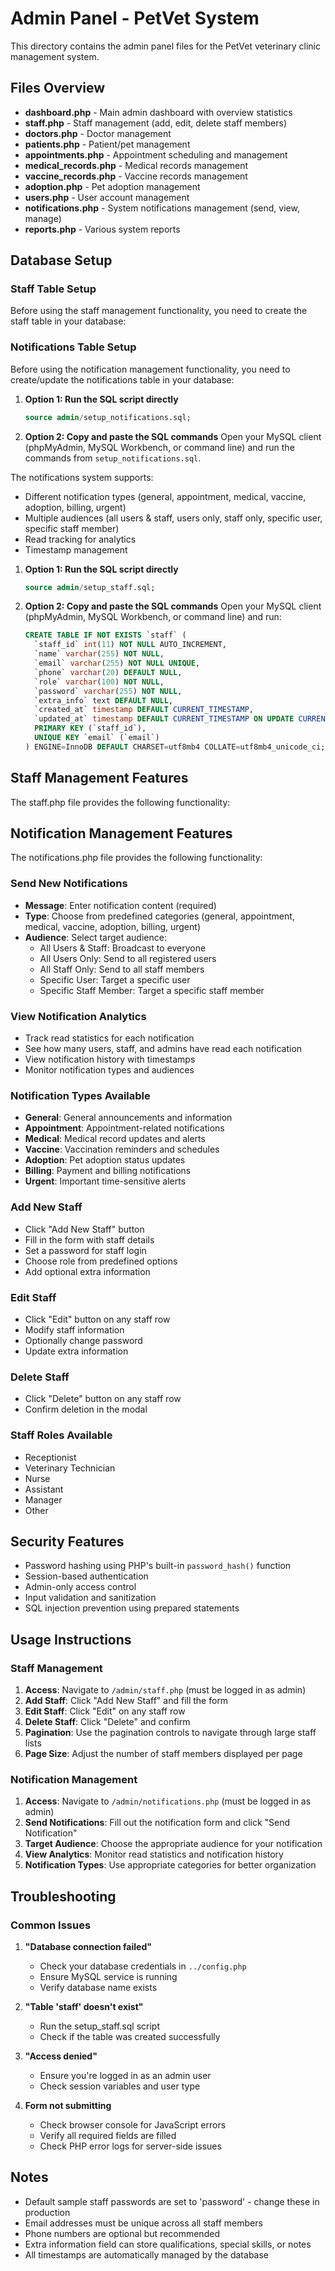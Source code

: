 # Admin Panel - PetVet System

This directory contains the admin panel files for the PetVet veterinary clinic management system.

## Files Overview

- **dashboard.php** - Main admin dashboard with overview statistics
- **staff.php** - Staff management (add, edit, delete staff members)
- **doctors.php** - Doctor management
- **patients.php** - Patient/pet management
- **appointments.php** - Appointment scheduling and management
- **medical_records.php** - Medical records management
- **vaccine_records.php** - Vaccine records management
- **adoption.php** - Pet adoption management
- **users.php** - User account management
- **notifications.php** - System notifications management (send, view, manage)
- **reports.php** - Various system reports

## Database Setup

### Staff Table Setup

Before using the staff management functionality, you need to create the staff table in your database:

### Notifications Table Setup

Before using the notification management functionality, you need to create/update the notifications table in your database:

1. **Option 1: Run the SQL script directly**
   ```sql
   source admin/setup_notifications.sql;
   ```

2. **Option 2: Copy and paste the SQL commands**
   Open your MySQL client (phpMyAdmin, MySQL Workbench, or command line) and run the commands from `setup_notifications.sql`.

The notifications system supports:
- Different notification types (general, appointment, medical, vaccine, adoption, billing, urgent)
- Multiple audiences (all users & staff, users only, staff only, specific user, specific staff member)
- Read tracking for analytics
- Timestamp management

1. **Option 1: Run the SQL script directly**
   ```sql
   source admin/setup_staff.sql;
   ```

2. **Option 2: Copy and paste the SQL commands**
   Open your MySQL client (phpMyAdmin, MySQL Workbench, or command line) and run:
   ```sql
   CREATE TABLE IF NOT EXISTS `staff` (
     `staff_id` int(11) NOT NULL AUTO_INCREMENT,
     `name` varchar(255) NOT NULL,
     `email` varchar(255) NOT NULL UNIQUE,
     `phone` varchar(20) DEFAULT NULL,
     `role` varchar(100) NOT NULL,
     `password` varchar(255) NOT NULL,
     `extra_info` text DEFAULT NULL,
     `created_at` timestamp DEFAULT CURRENT_TIMESTAMP,
     `updated_at` timestamp DEFAULT CURRENT_TIMESTAMP ON UPDATE CURRENT_TIMESTAMP,
     PRIMARY KEY (`staff_id`),
     UNIQUE KEY `email` (`email`)
   ) ENGINE=InnoDB DEFAULT CHARSET=utf8mb4 COLLATE=utf8mb4_unicode_ci;
   ```

## Staff Management Features

The staff.php file provides the following functionality:

## Notification Management Features

The notifications.php file provides the following functionality:

### Send New Notifications
- **Message**: Enter notification content (required)
- **Type**: Choose from predefined categories (general, appointment, medical, vaccine, adoption, billing, urgent)
- **Audience**: Select target audience:
  - All Users & Staff: Broadcast to everyone
  - All Users Only: Send to all registered users
  - All Staff Only: Send to all staff members
  - Specific User: Target a specific user
  - Specific Staff Member: Target a specific staff member

### View Notification Analytics
- Track read statistics for each notification
- See how many users, staff, and admins have read each notification
- View notification history with timestamps
- Monitor notification types and audiences

### Notification Types Available
- **General**: General announcements and information
- **Appointment**: Appointment-related notifications
- **Medical**: Medical record updates and alerts
- **Vaccine**: Vaccination reminders and schedules
- **Adoption**: Pet adoption status updates
- **Billing**: Payment and billing notifications
- **Urgent**: Important time-sensitive alerts

### Add New Staff
- Click "Add New Staff" button
- Fill in the form with staff details
- Set a password for staff login
- Choose role from predefined options
- Add optional extra information

### Edit Staff
- Click "Edit" button on any staff row
- Modify staff information
- Optionally change password
- Update extra information

### Delete Staff
- Click "Delete" button on any staff row
- Confirm deletion in the modal

### Staff Roles Available
- Receptionist
- Veterinary Technician
- Nurse
- Assistant
- Manager
- Other

## Security Features

- Password hashing using PHP's built-in `password_hash()` function
- Session-based authentication
- Admin-only access control
- Input validation and sanitization
- SQL injection prevention using prepared statements

## Usage Instructions

### Staff Management
1. **Access**: Navigate to `/admin/staff.php` (must be logged in as admin)
2. **Add Staff**: Click "Add New Staff" and fill the form
3. **Edit Staff**: Click "Edit" on any staff row
4. **Delete Staff**: Click "Delete" and confirm
5. **Pagination**: Use the pagination controls to navigate through large staff lists
6. **Page Size**: Adjust the number of staff members displayed per page

### Notification Management
1. **Access**: Navigate to `/admin/notifications.php` (must be logged in as admin)
2. **Send Notifications**: Fill out the notification form and click "Send Notification"
3. **Target Audience**: Choose the appropriate audience for your notification
4. **View Analytics**: Monitor read statistics and notification history
5. **Notification Types**: Use appropriate categories for better organization

## Troubleshooting

### Common Issues

1. **"Database connection failed"**
   - Check your database credentials in `../config.php`
   - Ensure MySQL service is running
   - Verify database name exists

2. **"Table 'staff' doesn't exist"**
   - Run the setup_staff.sql script
   - Check if the table was created successfully

3. **"Access denied"**
   - Ensure you're logged in as an admin user
   - Check session variables and user type

4. **Form not submitting**
   - Check browser console for JavaScript errors
   - Verify all required fields are filled
   - Check PHP error logs for server-side issues

## Notes

- Default sample staff passwords are set to 'password' - change these in production
- Email addresses must be unique across all staff members
- Phone numbers are optional but recommended
- Extra information field can store qualifications, special skills, or notes
- All timestamps are automatically managed by the database 